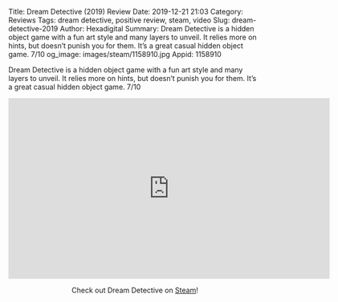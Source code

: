 Title: Dream Detective (2019) Review
Date: 2019-12-21 21:03
Category: Reviews
Tags: dream detective, positive review, steam, video
Slug: dream-detective-2019
Author: Hexadigital
Summary: Dream Detective is a hidden object game with a fun art style and many layers to unveil. It relies more on hints, but doesn’t punish you for them. It’s a great casual hidden object game. 7/10
og_image: images/steam/1158910.jpg
Appid: 1158910

Dream Detective is a hidden object game with a fun art style and many layers to unveil. It relies more on hints, but doesn’t punish you for them. It’s a great casual hidden object game. 7/10

<center><iframe src="https://www.youtube.com/embed/24nKjvDd3PA?feature=oembed" allow="accelerometer; autoplay; encrypted-media; gyroscope; picture-in-picture" width="640" height="360" frameborder="0"></iframe>

Check out Dream Detective on [Steam](https://store.steampowered.com/app/1158910/?curator_clanid=34633900)!</center>